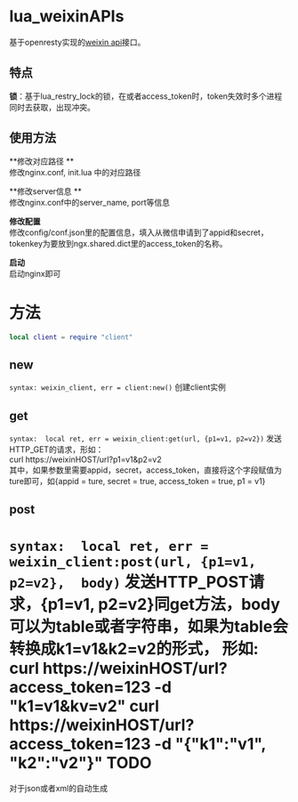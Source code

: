 lua_weixinAPIs
==============

基于openresty实现的[weixin api](http://mp.weixin.qq.com/wiki/index.php?title=%E9%A6%96%E9%A1%B5 "weixin")接口。

特点
-----
**锁**：基于lua_restry_lock的锁，在或者access_token时，token失效时多个进程同时去获取，出现冲突。

使用方法
-----------
**修改对应路径 **  
修改nginx.conf, init.lua 中的对应路径

**修改server信息 **  
修改nginx.conf中的server_name, port等信息

**修改配置**  
修改config/conf.json里的配置信息，填入从微信申请到了appid和secret，tokenkey为要放到ngx.shared.dict里的access_token的名称。

**启动**  
启动nginx即可

方法
====
```lua
local client = require "client"
```
new
---
`syntax: weixin_client, err = client:new()`
创建client实例

get
---
`syntax:  local ret, err = weixin_client:get(url, {p1=v1, p2=v2})`
发送HTTP_GET的请求，形如：  
curl https://weixinHOST/url?p1=v1&p2=v2    
其中，如果参数里需要appid，secret，access_token，直接将这个字段赋值为ture即可，如{appid = ture, secret = true, access_token = true, p1 = v1}

post
---
`syntax:  local ret, err = weixin_client:post(url, {p1=v1, p2=v2},  body)`
发送HTTP_POST请求，{p1=v1, p2=v2}同get方法，body可以为table或者字符串，如果为table会转换成k1=v1&k2=v2的形式，
形如: 
curl https://weixinHOST/url?access_token=123 -d "k1=v1&kv=v2"
curl https://weixinHOST/url?access_token=123 -d "{"k1":"v1", "k2":"v2"}" 
TODO
=====
对于json或者xml的自动生成

